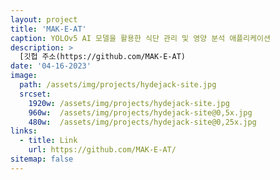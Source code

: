 ```yaml
---
layout: project
title: 'MAK-E-AT'
caption: YOLOv5 AI 모델을 활용한 식단 관리 및 영양 분석 애플리케이션
description: >
  [깃헙 주소(https://github.com/MAK-E-AT)
date: '04-16-2023'
image: 
  path: /assets/img/projects/hydejack-site.jpg
  srcset: 
    1920w: /assets/img/projects/hydejack-site.jpg
    960w:  /assets/img/projects/hydejack-site@0,5x.jpg
    480w:  /assets/img/projects/hydejack-site@0,25x.jpg
links:
  - title: Link
    url: https://github.com/MAK-E-AT/
sitemap: false
---
```

